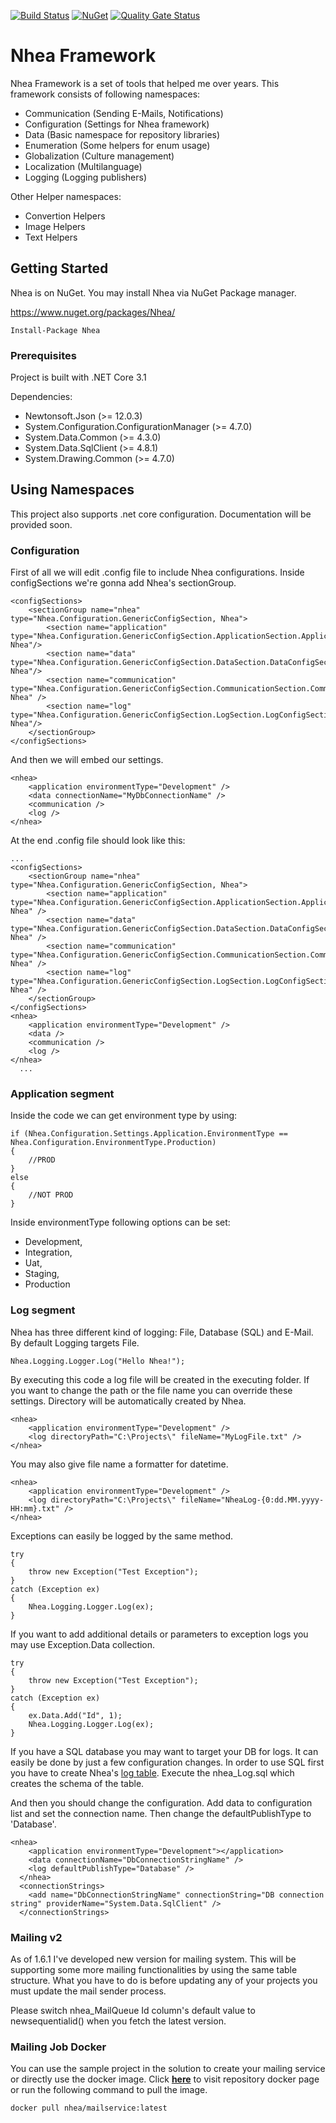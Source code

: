 [![Build Status](https://dev.azure.com/serkanyazicioglu/serkanyazicioglu/_apis/build/status/serkanyazicioglu.Nhea?branchName=master)](https://dev.azure.com/serkanyazicioglu/serkanyazicioglu/_build/latest?definitionId=1&branchName=master)
[![NuGet](https://img.shields.io/nuget/v/Nhea.svg)](https://www.nuget.org/packages/Nhea/)
[![Quality Gate Status](https://sonarcloud.io/api/project_badges/measure?project=serkanyazicioglu_Nhea&metric=alert_status)](https://sonarcloud.io/dashboard?id=serkanyazicioglu_Nhea)

# Nhea Framework

Nhea Framework is a set of tools that helped me over years. This framework consists of following namespaces:
- Communication (Sending E-Mails, Notifications)
- Configuration (Settings for Nhea framework)
- Data (Basic namespace for repository libraries)
- Enumeration (Some helpers for enum usage)
- Globalization (Culture management)
- Localization (Multilanguage)
- Logging (Logging publishers)

Other Helper namespaces:
- Convertion Helpers
- Image Helpers
- Text Helpers


## Getting Started

Nhea is on NuGet. You may install Nhea via NuGet Package manager.

https://www.nuget.org/packages/Nhea/

```
Install-Package Nhea
```

### Prerequisites

Project is built with .NET Core 3.1

Dependencies:
- Newtonsoft.Json (>= 12.0.3)
- System.Configuration.ConfigurationManager (>= 4.7.0)
- System.Data.Common (>= 4.3.0)
- System.Data.SqlClient (>= 4.8.1)
- System.Drawing.Common (>= 4.7.0)

## Using Namespaces

This project also supports .net core configuration. Documentation will be provided soon.

### Configuration

First of all we will edit .config file to include Nhea configurations. Inside configSections we're gonna add Nhea's sectionGroup.

```
<configSections>
	<sectionGroup name="nhea" type="Nhea.Configuration.GenericConfigSection, Nhea">
		<section name="application" type="Nhea.Configuration.GenericConfigSection.ApplicationSection.ApplicationConfigSection, Nhea"/>
		<section name="data" type="Nhea.Configuration.GenericConfigSection.DataSection.DataConfigSection, Nhea"/>
		<section name="communication" type="Nhea.Configuration.GenericConfigSection.CommunicationSection.CommunicationConfigSection, Nhea" />
		<section name="log" type="Nhea.Configuration.GenericConfigSection.LogSection.LogConfigSection, Nhea"/>
	</sectionGroup>
</configSections>
```

And then we will embed our settings.

```
<nhea>
	<application environmentType="Development" />
	<data connectionName="MyDbConnectionName" />
	<communication />
	<log />
</nhea>
```

At the end .config file should look like this: 

```
...
<configSections>
	<sectionGroup name="nhea" type="Nhea.Configuration.GenericConfigSection, Nhea">
		<section name="application" type="Nhea.Configuration.GenericConfigSection.ApplicationSection.ApplicationConfigSection, Nhea" />
		<section name="data" type="Nhea.Configuration.GenericConfigSection.DataSection.DataConfigSection, Nhea" />
		<section name="communication" type="Nhea.Configuration.GenericConfigSection.CommunicationSection.CommunicationConfigSection, Nhea" />
		<section name="log" type="Nhea.Configuration.GenericConfigSection.LogSection.LogConfigSection, Nhea" />
	</sectionGroup>
</configSections>
<nhea>
	<application environmentType="Development" />
	<data />
	<communication />
	<log />
</nhea>
  ...
```

### Application segment

Inside the code we can get environment type by using:

```
if (Nhea.Configuration.Settings.Application.EnvironmentType == Nhea.Configuration.EnvironmentType.Production)
{
    //PROD
}
else
{
    //NOT PROD
}
```

Inside environmentType following options can be set:
- Development,
- Integration,
- Uat,
- Staging,
- Production

### Log segment

Nhea has three different kind of logging: File, Database (SQL) and E-Mail. By default Logging targets File.

```
Nhea.Logging.Logger.Log("Hello Nhea!");
```

By executing this code a log file will be created in the executing folder. If you want to change the path or the file name you can override these settings. Directory will be automatically created by Nhea.

```
<nhea>
	<application environmentType="Development" />
	<log directoryPath="C:\Projects\" fileName="MyLogFile.txt" />
</nhea>
```
You may also give file name a formatter for datetime.
```
<nhea>
	<application environmentType="Development" />
	<log directoryPath="C:\Projects\" fileName="NheaLog-{0:dd.MM.yyyy-HH:mm}.txt" />
</nhea>
```

Exceptions can easily be logged by the same method.
```
try
{
    throw new Exception("Test Exception");
}
catch (Exception ex)
{
    Nhea.Logging.Logger.Log(ex);
}
```

If you want to add additional details or parameters to exception logs you may use Exception.Data collection.
```
try
{
    throw new Exception("Test Exception");
}
catch (Exception ex)
{
    ex.Data.Add("Id", 1);
    Nhea.Logging.Logger.Log(ex);
}
```

If you have a SQL database you may want to target your DB for logs. It can easily be done by just a few configuration changes. In order to use SQL first you have to create Nhea's <a href=https://github.com/serkanyazicioglu/Nhea/blob/master/SQL/nhea_Log.sql>log table</a>. Execute the nhea_Log.sql which creates the schema of the table.

And then you should change the configuration. Add data to configuration list and set the connection name. Then change the defaultPublishType to 'Database'.

```
<nhea>
    <application environmentType="Development"></application>
    <data connectionName="DbConnectionStringName" />
    <log defaultPublishType="Database" />
  </nhea>
  <connectionStrings>
    <add name="DbConnectionStringName" connectionString="DB connection string" providerName="System.Data.SqlClient" />
  </connectionStrings>
```


### Mailing v2

As of 1.6.1 I've developed new version for mailing system. This will be supporting some more mailing functionalities by using the same table structure. What you have to do is before updating any of your projects you must update the mail sender process.

Please switch nhea_MailQueue Id column's default value to newsequentialid() when you fetch the latest version.

### Mailing Job Docker

You can use the sample project in the solution to create your mailing service or directly use the docker image. Click <b><a target='_blank' href='https://hub.docker.com/r/nhea/mailservice'>here</a></b> to visit repository docker page or run the following command to pull the image.

```
docker pull nhea/mailservice:latest
```

